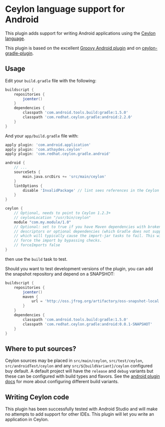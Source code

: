 Ceylon language support for Android
===================================

This plugin adds support for writing Android applications using the [Ceylon language](http://ceylon-lang.org).

This plugin is based on the excellent [Groovy Android plugin](https://github.com/groovy/groovy-android-gradle-plugin)
and on [ceylon-gradle-plugin](https://github.com/renatoathaydes/ceylon-gradle-plugin).

Usage
-----

Edit your `build.gradle` file with the following:

```groovy
buildscript {
    repositories {
        jcenter()
    }
    dependencies {
        classpath 'com.android.tools.build:gradle:1.5.0'
        classpath 'com.redhat.ceylon.gradle:android:2.2.0'
    }
}
```

And your `app/build.gradle` file with:

```groovy
apply plugin: 'com.android.application'
apply plugin: 'com.athaydes.ceylon'
apply plugin: 'com.redhat.ceylon.gradle.android'

android {
    // ...
    sourceSets {
        main.java.srcDirs += 'src/main/ceylon'
    }
    lintOptions {
        disable 'InvalidPackage' // lint sees references in the Ceylon jar to unavailable java classes
    }
}

ceylon {
    // Optional, needs to point to Ceylon 1.2.3+
    // ceylonLocation "/usr/bin/ceylon"
    module "com.my.module/1.0"
    // Optional: set to true if you have Maven dependencies with broken
    // descriptors or optional dependencies (which Gradle does not support),
    // which will typically cause the import-jar tasks to fail. This will
    // force the import by bypassing checks.
    // forceImports false
}
```

then use the `build` task to test.

Should you want to test development versions of the plugin, you can add the snapshot repository and depend on a SNAPSHOT:

```groovy
buildscript {
    repositories {
        jcenter()
        maven {
            url = 'http://oss.jfrog.org/artifactory/oss-snapshot-local'
        }
    }
    dependencies {
        classpath 'com.android.tools.build:gradle:1.5.0'
        classpath 'com.redhat.ceylon.gradle:android:0.0.1-SNAPSHOT'
    }
}
```

Where to put sources?
---------------------

Ceylon sources may be placed in `src/main/ceylon`, `src/test/ceylon`, `src/androidTest/ceylon` and any `src/${buildVariant}/ceylon` 
configured buy default. A default project will have the `release` and `debug` variants but these can be configured with build
types and flavors. See the [android plugin docs](https://sites.google.com/a/android.com/tools/tech-docs/new-build-system/user-guide#TOC-Build-Types)
for more about configuring different build variants.

Writing Ceylon code
-------------------

This plugin has been successfully tested with Android Studio and will make no attempts to add support for other IDEs.
This plugin will let you write an application in Ceylon.
